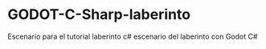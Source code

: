 # GODOT-C-Sharp-laberinto
Escenario para el tutorial laberinto c#
escenario del laberinto con Godot C#
